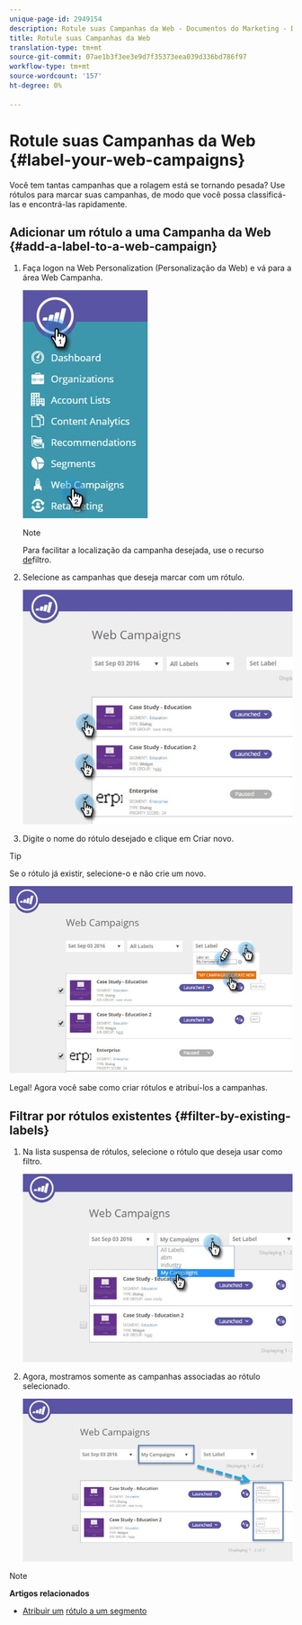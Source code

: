 ```yaml
---
unique-page-id: 2949154
description: Rotule suas Campanhas da Web - Documentos do Marketing - Documentação do produto
title: Rotule suas Campanhas da Web
translation-type: tm+mt
source-git-commit: 07ae1b3f3ee3e9d7f35373eea039d336bd786f97
workflow-type: tm+mt
source-wordcount: '157'
ht-degree: 0%

---
```



# Rotule suas Campanhas da Web {#label-your-web-campaigns}

Você tem tantas campanhas que a rolagem está se tornando pesada? Use rótulos para marcar suas campanhas, de modo que você possa classificá-las e encontrá-las rapidamente.

## Adicionar um rótulo a uma Campanha da Web {#add-a-label-to-a-web-campaign}

1. Faça logon na Web Personalization (Personalização da Web) e vá para a área Web Campanha.

   ![](assets/web-campaigns-hand.jpg)

   >[!NOTE]
   >
   >Para facilitar a localização da campanha desejada, use o recurso [de](filter-web-campaigns.md)filtro.

1. Selecione as campanhas que deseja marcar com um rótulo.

   ![](assets/web-campaigns-label.jpg)

1. Digite o nome do rótulo desejado e clique em Criar novo.

>[!TIP]
>
>Se o rótulo já existir, selecione-o e não crie um novo.

![](assets/web-campaigns-set-label.jpg)

Legal! Agora você sabe como criar rótulos e atribuí-los a campanhas.

## Filtrar por rótulos existentes {#filter-by-existing-labels}

1. Na lista suspensa de rótulos, selecione o rótulo que deseja usar como filtro.

   ![](assets/web-campaigns-my-campaigns-dropdown.jpg)

1. Agora, mostramos somente as campanhas associadas ao rótulo selecionado.

   ![](assets/web-campaigns-label-showing.jpg)

>[!NOTE]
>
>**Artigos relacionados**
>
>* [Atribuir um](create-a-new-in-zone-web-campaign.md) [rótulo a um segmento](../../../product-docs/web-personalization/using-web-segments/label-your-segment.md)

>



